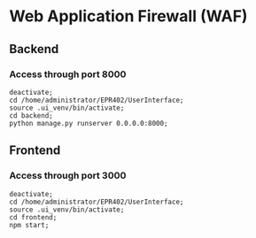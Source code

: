 # Web Application Firewall (WAF)

## Backend
### Access through port 8000
```
deactivate;
cd /home/administrator/EPR402/UserInterface;
source .ui_venv/bin/activate;
cd backend;
python manage.py runserver 0.0.0.0:8000;
```

## Frontend
### Access through port 3000
```
deactivate;
cd /home/administrator/EPR402/UserInterface;
source .ui_venv/bin/activate;
cd frontend;
npm start;
```